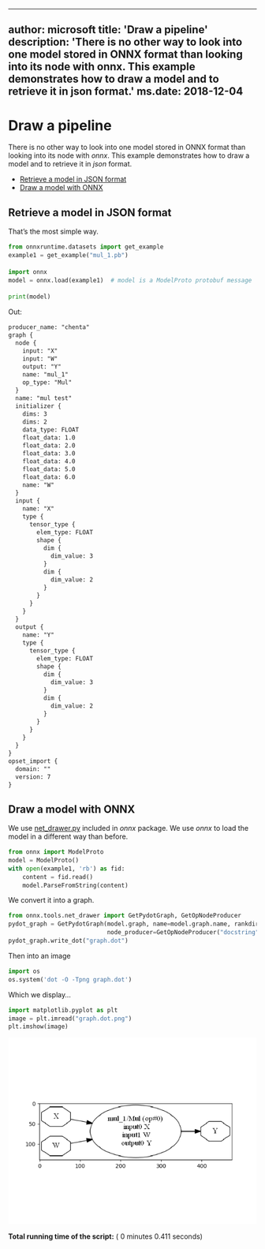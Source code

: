 
---
author: microsoft
title: 'Draw a pipeline'
description: 'There is no other way to look into one model stored in ONNX format than looking into its node with onnx. This example demonstrates how to draw a model and to retrieve it in json format.'
ms.date: 2018-12-04
---    
    



# Draw a pipeline



There is no other way to look into one model stored in ONNX format than looking into its node with *onnx*. This example demonstrates how to draw a model and to retrieve it in *json* format.

* [Retrieve a model in JSON format](#retrieve-a-model-in-json-format)
* [Draw a model with ONNX](#draw-a-model-with-onnx)



## Retrieve a model in JSON format



That’s the most simple way.

```python
from onnxruntime.datasets import get_example
example1 = get_example("mul_1.pb")

import onnx
model = onnx.load(example1)  # model is a ModelProto protobuf message

print(model)
```



Out:

```text
producer_name: "chenta"
graph {
  node {
    input: "X"
    input: "W"
    output: "Y"
    name: "mul_1"
    op_type: "Mul"
  }
  name: "mul test"
  initializer {
    dims: 3
    dims: 2
    data_type: FLOAT
    float_data: 1.0
    float_data: 2.0
    float_data: 3.0
    float_data: 4.0
    float_data: 5.0
    float_data: 6.0
    name: "W"
  }
  input {
    name: "X"
    type {
      tensor_type {
        elem_type: FLOAT
        shape {
          dim {
            dim_value: 3
          }
          dim {
            dim_value: 2
          }
        }
      }
    }
  }
  output {
    name: "Y"
    type {
      tensor_type {
        elem_type: FLOAT
        shape {
          dim {
            dim_value: 3
          }
          dim {
            dim_value: 2
          }
        }
      }
    }
  }
}
opset_import {
  domain: ""
  version: 7
}
```


## Draw a model with ONNX



We use [net_drawer.py](https://github.com/onnx/onnx/blob/master/onnx/tools/net_drawer.py) included in *onnx* package. We use *onnx* to load the model in a different way than before.

```python
from onnx import ModelProto
model = ModelProto()
with open(example1, 'rb') as fid:
    content = fid.read()
    model.ParseFromString(content)
```



We convert it into a graph.

```python
from onnx.tools.net_drawer import GetPydotGraph, GetOpNodeProducer
pydot_graph = GetPydotGraph(model.graph, name=model.graph.name, rankdir="LR",
                            node_producer=GetOpNodeProducer("docstring"))
pydot_graph.write_dot("graph.dot")
```



Then into an image

```python
import os
os.system('dot -O -Tpng graph.dot')
```



Which we display…

```python
import matplotlib.pyplot as plt
image = plt.imread("graph.dot.png")
plt.imshow(image)
```

![auto_examples/images/sphx_glr_plot_pipeline_001.png](media/611aeb56e07b1bd013db.png)


**Total running time of the script:** ( 0 minutes  0.411 seconds)
